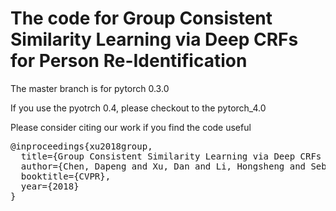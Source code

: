 # The code for Group Consistent Similarity Learning via Deep CRFs for Person Re-Identification

The master branch is for pytorch 0.3.0

If you use the pyotrch 0.4, please checkout to the  pytorch_4.0

Please consider citing our work if you find the code useful
<pre>
@inproceedings{xu2018group,
  title={Group Consistent Similarity Learning via Deep CRFs for Person Re-Identification},
  author={Chen, Dapeng and Xu, Dan and Li, Hongsheng and Sebe, Nicu and Wang, Xiaogang},
  booktitle={CVPR},
  year={2018}
}
</pre>



